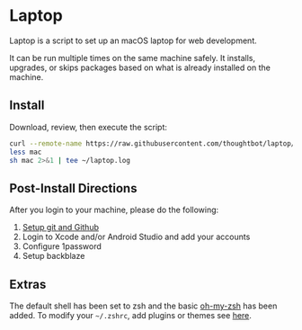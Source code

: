 Laptop
======

Laptop is a script to set up an macOS laptop for web development.

It can be run multiple times on the same machine safely.
It installs, upgrades, or skips packages
based on what is already installed on the machine.

Install
-------

Download, review, then execute the script:

```sh
curl --remote-name https://raw.githubusercontent.com/thoughtbot/laptop/master/mac
less mac
sh mac 2>&1 | tee ~/laptop.log
```

Post-Install Directions
-----------------------

After you login to your machine, please do the following:

1. [Setup git and Github](https://help.github.com/articles/set-up-git/)
2. Login to Xcode and/or Android Studio and add your accounts
3. Configure 1password
4. Setup backblaze

Extras
------

The default shell has been set to zsh and the basic [oh-my-zsh](https://github.com/robbyrussell/oh-my-zsh) has been added.  To modify your `~/.zshrc`, add plugins or themes see [here](https://github.com/robbyrussell/oh-my-zsh#plugins).
